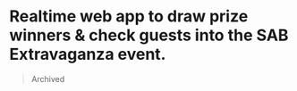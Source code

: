 # Realtime web app to draw prize winners & check guests into the SAB Extravaganza event.

> Archived
